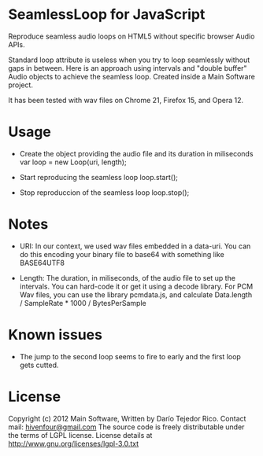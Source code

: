 SeamlessLoop for JavaScript
===========================

Reproduce seamless audio loops on HTML5 without specific browser Audio APIs.

Standard loop attribute is useless when you try to loop seamlessly without gaps in between.
Here is an approach using intervals and "double buffer" Audio objects to achieve the seamless loop.
Created inside a Main Software project.

It has been tested with wav files on Chrome 21, Firefox 15, and Opera 12.

Usage
=====

- Create the object providing the audio file and its duration in miliseconds
  var loop = new Loop(uri, length);

- Start reproducing the seamless loop
  loop.start();

- Stop reproduccion of the seamless loop
  loop.stop();

Notes
=====

- URI: In our context, we used wav files embedded in a data-uri. You can do this encoding your binary file to base64 with something like BASE64UTF8

- Length: The duration, in miliseconds, of the audio file to set up the intervals. You can hard-code it or get it using a decode library.
For PCM Wav files, you can use the library pcmdata.js, and calculate Data.length / SampleRate * 1000 / BytesPerSample

Known issues
============

- The jump to the second loop seems to fire to early and the first loop gets cutted.

License
=======

Copyright (c) 2012 Main Software,
Written by Darío Tejedor Rico. Contact mail: hivenfour@gmail.com
The source code is freely distributable under the terms of LGPL license.
License details at http://www.gnu.org/licenses/lgpl-3.0.txt
